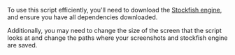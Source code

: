 To use this script efficiently, you'll need to download the [Stockfish engine](https://stockfishchess.org/download/), and ensure you have all dependencies downloaded.

Additionally, you may need to change the size of the screen that the script looks at and change the paths where your screenshots and stockfish engine are saved.

